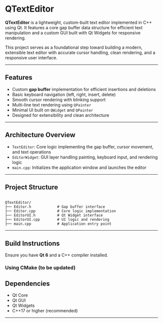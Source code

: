 # QTextEditor

**QTextEditor** is a lightweight, custom-built text editor implemented in C++ using Qt. It features a core gap buffer data structure for efficient text manipulation and a custom GUI built with Qt Widgets for responsive rendering.

This project serves as a foundational step toward building a modern, extensible text editor with accurate cursor handling, clean rendering, and a responsive user interface.

---

## Features

* Custom **gap buffer** implementation for efficient insertions and deletions
* Basic keyboard navigation (left, right, insert, delete)
* Smooth cursor rendering with blinking support
* Multi-line text rendering using `QPainter`
* Minimal UI built on `QWidget` and `QPainter`
* Designed for extensibility and clean architecture

---

## Architecture Overview

* `TextEditor`: Core logic implementing the gap buffer, cursor movement, and text operations
* `EditorWidget`: GUI layer handling painting, keyboard input, and rendering logic
* `main.cpp`: Initializes the application window and launches the editor

---

## Project Structure

```

QTextEditor/
├── Editor.h            # Gap buffer interface
├── Editor.cpp          # Core logic implementation
├── EditorUI.h          # Qt Widget interface
├── EditorUI.cpp        # UI logic and rendering
├── main.cpp            # Application entry point
```

---

## Build Instructions

Ensure you have **Qt 6** and a C++ compiler installed.

### Using CMake (to be updated)


## Dependencies

* Qt Core
* Qt GUI
* Qt Widgets
* C++17 or higher (recommended)

---
